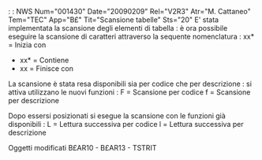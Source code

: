  :  : NWS Num="001430" Date="20090209" Rel="V2R3" Atr="M. Cattaneo" Tem="TEC" App="B£" Tit="Scansione tabelle" Sts="20"
E' stata implementata la scansione degli elementi di tabella :  è ora possibile eseguire la scansione
di caratteri attraverso la sequente nomenclatura : 
xx\*  = Inizia con
- xx\* = Contiene
- xx  = Finisce con

La scansione è stata resa disponibili sia per codice che per descrizione :  si attiva utilizzano le nuovi funzioni : 
F = Scansione per codice
f = Scansione per descrizione

Dopo essersi posizionati si esegue la scansione con le funzioni già disponibili : 
L = Lettura successiva per codice
l = Lettura successiva per descrizione

Oggetti modificati
B£AR10 - B£AR13 - TSTRIT
